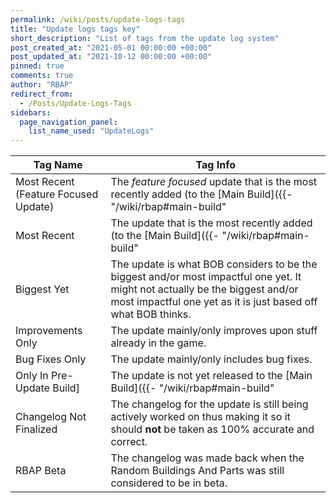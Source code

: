 ```yaml
---
permalink: /wiki/posts/update-logs-tags
title: "Update logs tags key"
short_description: "List of tags from the update log system"
post_created_at: "2021-05-01 00:00:00 +00:00"
post_updated_at: "2021-10-12 00:00:00 +00:00"
pinned: true
comments: true
author: "RBAP"
redirect_from:
  - /Posts/Update-Logs-Tags
sidebars:
  page_navigation_panel:
    list_name_used: "UpdateLogs"
---
```


| Tag Name | Tag Info |
|-|-|
| Most Recent (Feature Focused Update)	| The *feature focused* update that is the most recently added (to the [Main Build]({{- "/wiki/rbap#main-build" | relative_url -}})) (and must also not contain only minor changes). The update that is tagged as this is likely an update that you can at least find a few ways that it is visibly different then update that came before it. This tag is not used on an update when the update already qualifies for the `Most Recent` tag. |
| Most Recent							| The update that is the most recently added (to the [Main Build]({{- "/wiki/rbap#main-build" | relative_url -}})). |
| Biggest Yet							| The update is what BOB considers to be the biggest and/or most impactful one yet. It might not actually be the biggest and/or most impactful one yet as it is just based off what BOB thinks. |
| Improvements Only						| The update mainly/only improves upon stuff already in the game. |
| Bug Fixes Only						| The update mainly/only includes bug fixes. |
| Only In Pre-Update Build]				| The update is not yet released to the [Main Build]({{- "/wiki/rbap#main-build" | relative_url -}}) but is released to the [Pre-Update Build]({{- "/wiki/rbap#pre-update-build" | relative_url -}}). |
| Changelog Not Finalized				| The changelog for the update is still being actively worked on thus making it so it should **not** be taken as 100% accurate and correct. |
| RBAP Beta								| The changelog was made back when the Random Buildings And Parts was still considered to be in beta. |
